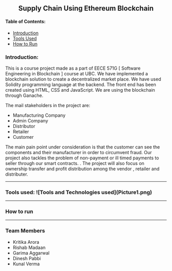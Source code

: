 <center><h2>
	Supply Chain Using Ethereum Blockchain
</h2></center>
<h4>
	Table of Contents:
</h4>

<ul>
	<li> <a href="#intro">Introduction </a></li>
	<li> <a href="#tools">Tools Used </a></li>
	<li> <a href="#run">How to Run</a></li>
	<!--<li> <a href="#demo">Demo Video </a></li>-->
</ul>

<h3>
	Introduction:
</h3>
<p id="intro">
	<!--This is a course project made as a part of EECE 571G [ Software Engineering in Blockchain ] course at UBC. We plan to implement a supply chain system using blockchain as backend and reactjs for component based ui system. The system would be open for the Distributer, Retailer, Producer to see the information of any product that the relevant party might have dealt with. For a Vendor making products , For Example a Mobile maker, they can track the components , their price , their inventory, and who made the component of the product if they chose to offload it.-->
This is a course project made as a part of EECE 571G [ Software Engineering in Blockchain ] course at UBC. We have implemented a blockchain solution to create a decentralized market place. We have used Solidity programming language at the backend. The front end has been created using HTML, CSS and JavaScript. We are using the blockchain through Ganache. 
</p>
<p>
	The mail stakeholders in the project are:
	<ul>
		<li>Manufacturing Company</li>
		<li>Admin Company</li>
		<li>Distributor</li>
		<li>Retailer</li>
		<li>Customer</li>
</ul>
</p>
<p>
	The main pain point under consideration is that the customer can see the components and their manufacturer in order to circumvent fraud. Our project also tackles the problem of non-payment or ill timed payments to seller through our smart contracts. <!--	Similarly, for distributers and retailers, they can directly see the parties involved in supply chain. -->. The project will also focus on ownership transfer and profit distribution among the vendor , retailer and distributer.
</p>
<hr>
<h3>
	Tools used: 
	![Tools and Technologies used](Picture1.png)
	</h3>
	<hr>
	<h3>How to run</h3>
	<hr>
	<h3>Team Members</h3>
	<ul>
	<li>Kritika Arora</li>
	<li>Rishab Madaan</li>
	<li>Garima Aggarwal</li>
	<li>Dinesh Pabbi</li>
	<li>Kunal Verma</li>
</ul>

